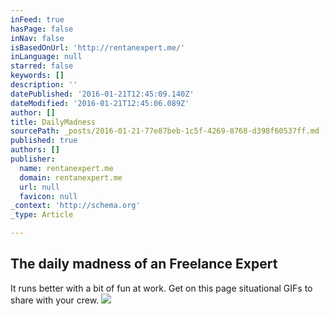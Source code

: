 ```yaml
---
inFeed: true
hasPage: false
inNav: false
isBasedOnUrl: 'http://rentanexpert.me/'
inLanguage: null
starred: false
keywords: []
description: ''
datePublished: '2016-01-21T12:45:09.140Z'
dateModified: '2016-01-21T12:45:06.089Z'
author: []
title: DailyMadness
sourcePath: _posts/2016-01-21-77e87beb-1c5f-4269-8768-d398f60537ff.md
published: true
authors: []
publisher:
  name: rentanexpert.me
  domain: rentanexpert.me
  url: null
  favicon: null
_context: 'http://schema.org'
_type: Article

---
```

## 

## The daily madness of an Freelance Expert

It runs better with a bit of fun at work. Get on this page situational GIFs to share with your crew.
![](https://s3-us-west-2.amazonaws.com/the-grid-img/p/52f516ef075d2bba5f5cea4830a099e2145475ca.gif)